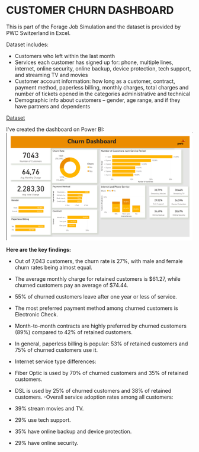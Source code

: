 # CUSTOMER CHURN DASHBOARD

This is part of the Forage Job Simulation and the dataset is provided by PWC Switzerland in Excel. 

 Dataset includes: 
- Customers who left within the last month
- Services each customer has signed up for: phone, multiple lines, internet, online security, online backup, device protection, tech
support, and streaming TV and movies
- Customer account information: how long as a customer, contract, payment method, paperless billing, monthly charges, total charges
and number of tickets opened in the categories administrative and technical
- Demographic info about customers – gender, age range, and if they have partners and dependents

 [Dataset](./02%20Churn-Dataset.xlsx)

I've created the dashboard on Power BI: 
![View png](./ChurnDashboard.png)

**Here are the key findings:**

- Out of 7,043 customers, the churn rate is 27%, with male and female churn rates being almost equal.
- The average monthly charge for retained customers is $61.27, while churned customers pay an average of $74.44.
- 55% of churned customers leave after  one year or less of service.
- The most preferred payment method among churned customers is Electronic Check.
- Month-to-month contracts are highly preferred by churned customers (89%) compared to 42% of retained customers.
- In general, paperless billing is popular: 53% of retained customers and 75% of churned customers use it.
- Internet service type differences:

 - Fiber Optic is used by 70% of churned customers and 35% of retained customers.
 - DSL is used by 25% of churned customers and 38% of retained customers.
-Overall service adoption rates among all customers:
  - 39% stream movies and TV.
  - 29% use tech support.
  - 35% have online backup and device protection.
  - 29% have online security.






